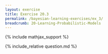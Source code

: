 ```yaml
---
layout: exercise
title: Exercise 20.3
permalink: /bayesian-learning-exercises/ex_3/
breadcrumb: 20-Learning-Probabilistic-Models
---
```


{% include mathjax_support %}

<div><i class="arrow-up loader" data-chapter="bayesian-learning-exercises" data-exercise="ex_3" data-rating="0"></i></div>
{% include_relative question.md %}
